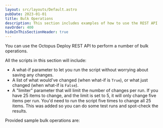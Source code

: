 ```yaml
---
layout: src/layouts/Default.astro
pubDate: 2023-01-01
title: Bulk Operations
description: This section includes examples of how to use the REST API to perform a variety of bulk operations using the Octopus Deploy API.
navOrder: 400
hideInThisSectionHeader: true
---
```


You can use the Octopus Deploy REST API to perform a number of bulk operations.  

All the scripts in this section will include:
- A what-if parameter to let you run the script without worrying about saving any changes.
- A list of what would've changed (when what-if is `True`), or what just changed (when what-if is `False`).
- A "limiter" parameter that will limit the number of changes per run.  If you have 25 items to change, and the limit is set to 5, it will only change five items per run.  You'd need to run the script five times to change all 25 items.  This was added so you can do some test runs and spot-check the results.

Provided sample bulk operations are: